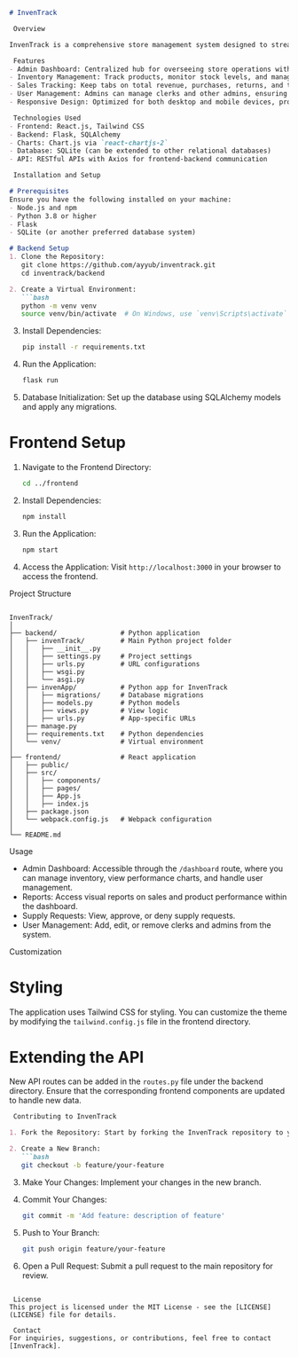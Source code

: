 ```markdown
# InvenTrack

 Overview

InvenTrack is a comprehensive store management system designed to streamline inventory, sales, and administrative tasks. It provides an intuitive dashboard for monitoring store performance, managing clerks, handling supply requests, processing payments, and overseeing admins. The system is built using modern web technologies and is tailored to meet the needs of small to medium-sized businesses.

 Features
- Admin Dashboard: Centralized hub for overseeing store operations with visual performance reports.
- Inventory Management: Track products, monitor stock levels, and manage supply requests.
- Sales Tracking: Keep tabs on total revenue, purchases, returns, and top-selling products.
- User Management: Admins can manage clerks and other admins, ensuring proper access control.
- Responsive Design: Optimized for both desktop and mobile devices, providing flexibility for users on the go.

 Technologies Used
- Frontend: React.js, Tailwind CSS
- Backend: Flask, SQLAlchemy
- Charts: Chart.js via `react-chartjs-2`
- Database: SQLite (can be extended to other relational databases)
- API: RESTful APIs with Axios for frontend-backend communication

 Installation and Setup

# Prerequisites
Ensure you have the following installed on your machine:
- Node.js and npm
- Python 3.8 or higher
- Flask
- SQLite (or another preferred database system)

# Backend Setup
1. Clone the Repository:
   git clone https://github.com/ayyub/inventrack.git
   cd inventrack/backend

2. Create a Virtual Environment:
   ```bash
   python -m venv venv
   source venv/bin/activate  # On Windows, use `venv\Scripts\activate`
   ```

3. Install Dependencies:
   ```bash
   pip install -r requirements.txt
   ```

4. Run the Application:
   ```bash
   flask run
   ```

5. Database Initialization:
   Set up the database using SQLAlchemy models and apply any migrations.

# Frontend Setup
1. Navigate to the Frontend Directory:
   ```bash
   cd ../frontend
   ```

2. Install Dependencies:
   ```bash
   npm install
   ```

3. Run the Application:
   ```bash
   npm start
   ```

4. Access the Application:
   Visit `http://localhost:3000` in your browser to access the frontend.

 Project Structure
```

InvenTrack/
│
├── backend/                # Python application
│   ├── invenTrack/         # Main Python project folder
│   │   ├── __init__.py
│   │   ├── settings.py     # Project settings
│   │   ├── urls.py         # URL configurations
│   │   ├── wsgi.py
│   │   └── asgi.py
│   ├── invenApp/           # Python app for InvenTrack
│   │   ├── migrations/     # Database migrations
│   │   ├── models.py       # Python models
│   │   ├── views.py        # View logic
│   │   ├── urls.py         # App-specific URLs
│   ├── manage.py
│   ├── requirements.txt    # Python dependencies
│   └── venv/               # Virtual environment
│
├── frontend/               # React application
│   ├── public/
│   ├── src/
│   │   ├── components/
│   │   ├── pages/
│   │   ├── App.js
│   │   ├── index.js
│   ├── package.json
│   └── webpack.config.js   # Webpack configuration
│
└── README.md

```

 Usage
- Admin Dashboard: Accessible through the `/dashboard` route, where you can manage inventory, view performance charts, and handle user management.
- Reports: Access visual reports on sales and product performance within the dashboard.
- Supply Requests: View, approve, or deny supply requests.
- User Management: Add, edit, or remove clerks and admins from the system.

 Customization
# Styling
The application uses Tailwind CSS for styling. You can customize the theme by modifying the `tailwind.config.js` file in the frontend directory.

# Extending the API
New API routes can be added in the `routes.py` file under the backend directory. Ensure that the corresponding frontend components are updated to handle new data.

```markdown
 Contributing to InvenTrack

1. Fork the Repository: Start by forking the InvenTrack repository to your GitHub account.

2. Create a New Branch:
   ```bash
   git checkout -b feature/your-feature
   ```

3. Make Your Changes: Implement your changes in the new branch.

4. Commit Your Changes:
   ```bash
   git commit -m 'Add feature: description of feature'
   ```

5. Push to Your Branch:
   ```bash
   git push origin feature/your-feature
   ```

6. Open a Pull Request: Submit a pull request to the main repository for review.
```

 License
This project is licensed under the MIT License - see the [LICENSE](LICENSE) file for details.

 Contact
For inquiries, suggestions, or contributions, feel free to contact [InvenTrack].
```

